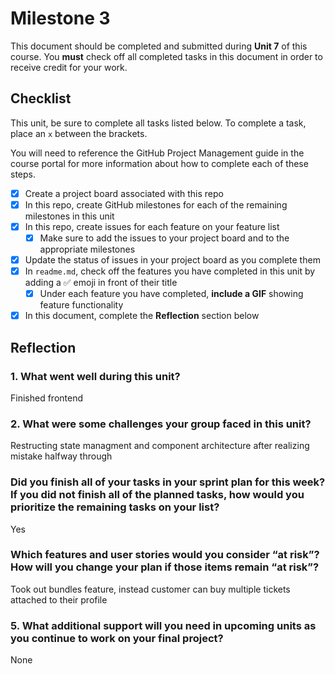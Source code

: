# Milestone 3

This document should be completed and submitted during **Unit 7** of this course. You **must** check off all completed tasks in this document in order to receive credit for your work.

## Checklist

This unit, be sure to complete all tasks listed below. To complete a task, place an `x` between the brackets.

You will need to reference the GitHub Project Management guide in the course portal for more information about how to complete each of these steps.

- [x] Create a project board associated with this repo
- [x] In this repo, create GitHub milestones for each of the remaining milestones in this unit
- [x] In this repo, create issues for each feature on your feature list
  - [x] Make sure to add the issues to your project board and to the appropriate milestones
- [x] Update the status of issues in your project board as you complete them
- [x] In `readme.md`, check off the features you have completed in this unit by adding a ✅ emoji in front of their title
  - [x] Under each feature you have completed, **include a GIF** showing feature functionality
- [x] In this document, complete the **Reflection** section below

## Reflection

### 1. What went well during this unit?

Finished frontend

### 2. What were some challenges your group faced in this unit?

Restructing state managment and component architecture after realizing mistake halfway through

### Did you finish all of your tasks in your sprint plan for this week? If you did not finish all of the planned tasks, how would you prioritize the remaining tasks on your list?

Yes

### Which features and user stories would you consider “at risk”? How will you change your plan if those items remain “at risk”?

Took out bundles feature, instead customer can buy multiple tickets attached to their profile

### 5. What additional support will you need in upcoming units as you continue to work on your final project?

None